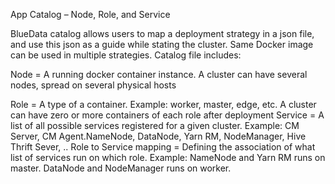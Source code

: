 App Catalog – Node, Role, and Service

BlueData catalog allows users to map a deployment strategy in a json file, and use this json as a guide while stating the cluster. Same Docker image can be used in multiple strategies. Catalog file includes:

Node = A running docker container instance. A cluster can have several nodes, spread on several physical hosts

Role = A type of a container.  Example: worker, master, edge, etc. A cluster can have zero or more containers of each role after deployment
Service = A list of all possible services registered for a given cluster. Example: CM Server, CM Agent.NameNode, DataNode, Yarn RM, NodeManager, Hive Thrift Sever, ..
Role to Service mapping =  Defining the association of what list of services run on which role. Example: NameNode and Yarn RM runs on master. DataNode and NodeManager runs on worker.


